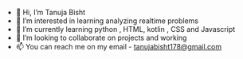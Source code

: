 - 👋 Hi, I’m Tanuja Bisht
- 👀 I’m interested in learning analyzing realtime problems
- 🌱 I’m currently learning python , HTML, kotlin , CSS and Javascript
- 💞️ I’m looking to collaborate on projects and working
- 📫 You can reach me on my email - tanujabisht178@gmail.com
  
